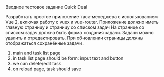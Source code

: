 Вводное тестовое задание Quick Deal 


Разработать простое приложение таск-менеджера с использованием Vue 2, включая работу с vuex и vue-router.
Приложение должно иметь главную страницу и страницу со списком задач
На странице со списком задач должна быть форма создания задачи.
Задачи можно удалить и отредактировать. При обновлении страницы должны отображаться сохранённые задачи.

1. main and task list page
2. in task list page should be form: input text and button
3. we can delete/edit task
4. on reload page, task should save